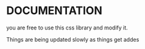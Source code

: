 # DOCUMENTATION
you are free to use this css library and modify it.

Things are being updated slowly as things get addes
